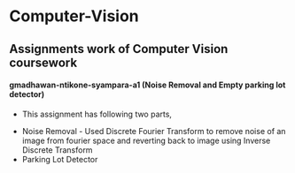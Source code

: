 # Computer-Vision

## Assignments work of Computer Vision coursework

#### gmadhawan-ntikone-syampara-a1 (Noise Removal and Empty parking lot detector)
+ This assignment has following two parts,
- Noise Removal - Used Discrete Fourier Transform to remove noise of an image from fourier space and reverting back to image using Inverse Discrete Transform
- Parking Lot Detector 
